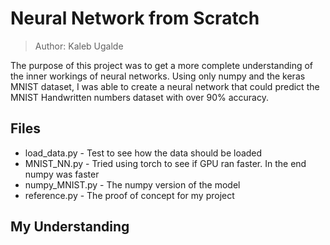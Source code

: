 # Neural Network from Scratch
> Author: Kaleb Ugalde

The purpose of this project was to get a more complete understanding of the inner workings of neural networks. Using only numpy and the keras MNIST dataset, I was able to create a neural network that could predict the MNIST Handwritten numbers dataset with over 90% accuracy.

## Files
* load_data.py - Test to see how the data should be loaded
* MNIST_NN.py - Tried using torch to see if GPU ran faster. In the end numpy was faster
* numpy_MNIST.py - The numpy version of the model
* reference.py - The proof of concept for my project

## My Understanding
